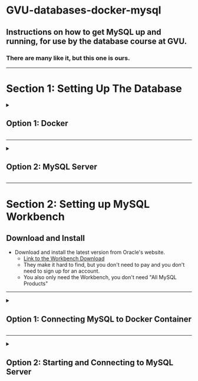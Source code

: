 # GVU-databases-docker-mysql
## Instructions on how to get MySQL up and running, for use by the database course at GVU.
### There are many like it, but this one is ours. 
------
# Section 1: Setting Up The Database

<details>
	<summary><h2> Option 1: Docker </h2></summary>
- Clone this repository.
### Rancher Desktop (recommended)
- I recommend using Rancher Desktop, as the installation process has been much smoother in the past for students.
- Get the latest version [here](https://rancherdesktop.io/)
  - You do not need to enable Kubernetes
  - Be sure to select `dockerd (moby)` as your Container Runtime.
  
### Docker Desktop (you only need either Rancher Desktop OR Docker Desktop, not both).
- Install Docker Desktop (https://docs.docker.com/engine/install/)
- WINDOWS USERS:
  - If you are using Docker Desktop and have a Nvidia graphics card, you may want to select the installation option that uses Hyper-V
    - If you get an error message about "Hardware assisted virtualization": [This Stack Overflow article proved useful](https://stackoverflow.com/questions/39684974/docker-for-windows-error-hardware-assisted-virtualization-and-data-execution-p). I ended up having to edit the visualization settings in my BIOS, which I recognize not everyone is comfortable doing.

---
## Running the Docker Container
- Ensure Rancher Desktop is running.
- BEFORE you create the container, be sure to add any desired setup files to the setup_scripts directory.
- From the root of the project, run 
> `docker compose up -d`
- Breaking down the parts of the command...
  - The `-d` flag is optional, and is used to run in detached mode, (to not keep the command line tied up.)
  - The first time it runs, it will pull and download a docker image made for MySQL
    - You should see a message that looks something like this:
    `/usr/sbin/mysqld: ready for connections. Version: '8.0.31' socket: '...' port: 3306`
- In a new terminal, run the command 
> `docker ps`
  - This shows a list of running docker containers. You should see our docker container listed there.

---

<details>
	<summary><h3> Troubleshooting </h3></summary>
### Windows: "Docker error - the docker daemon is not running"
- This is an error you might see if the Windows Subsystem for Linux is not running on your machine. 
- The full debugging steps are [available on this site](https://linuxhint.com/resolve-docker-daemon-not-running/) and outlined below
  - Open Powershell as an Administrator
  - Check the docker version using `docker --version` to ensure Windows can run docker commands
  - Run `docker run hello-world` 
    - If you get an error about the docker daemon, do the following: 
    - Check the Docker Desktop Service in Services->Local-> Docker Desktop Service (make sure the status is "Running")
    - If the status is already "Running", you need to install / install the WSL 
    - [WSL Update from Microsoft](https://wslstorestorage.blob.core.windows.net/wslblob/wsl_update_x64.msi)
    - Restart, then go back to the beginning of this debugging section and try again.
      - If `docker run hello-world` prints properly, you are good to go to try `docker compose up -d`
</details>

---
  
<details>
	<summary><h2> Manually Testing Proper Setup to the Docker Container </h2></summary>
## Accessing MySQL inside the Docker Container
- (This is optional, it is simply a good way to ensure your container is running properly when setting it up for the first time.)
### I followed [Mahbub Zaman's tutorial](https://towardsdatascience.com/how-to-run-mysql-using-docker-ed4cebcd90e4) for a good part of the docker compose portion.
- Once your Docker container is up and running, use the following command to enter it.
> `docker exec -it barebones-docker-compose-mysql-db-1 bash`
- Breaking down the parts of the command...
  - `docker exec` allows us to interact with the running container. 
  - `-it` makes the interaction continuous.
  - Substitute `barebones-docker-compose-mysql-db-1` with whatever name Docker gave your container. (This can be found using `docker ps`).
  - `bash` gives us a bash shell once we are inside the container.
- Now that we are inside the container, we can connect to MySQL with the following command. 
> `mysql -uroot -proot`
- Explanation of this command...
  - `-u` and `-p` pass the username and password, respectively (and should not have a space before the argument). By default, in the docker-compose file, we have them set to be "root" and "root". This is a common pattern for databases that are only used locally. 
  - If, somehow, you have come across this tutorial for more serious work, don't do this in prod.
  - If this username and password combination is successful, you should now see a command line prompt that leads with `mysql> `
  - Run the query `SHOW DATABASES;`
    - This will show all databases that have been created, and is a good way to check that your access is set up correctly.
    - Note: Be sure to include the semicolon, or the query will wait for you to enter the next line. If that happens, just enter a semicolon and then hit enter.
</details>

---
  
<details>
	<summary><h2> Adding Test Data to the Database from a file </h2></summary>
### Data Load
- (This is optional, you can manually insert the data by copy-pasting from the SQL file into MySQL Workbench.)
- If you are still in the MySql command line, use `exit` to get back to the bash shell.
- Files in the `setup_scripts` directory are accessible inside our container because we mounted them in the docker-compose.yml file.
- To load a file, use the following command, where the argument after the `<` symbol is the sql file you want to load.
> `mysql -uroot -p gvu_databases < school.sql/school.sql`

### Ensure the data loaded
-  First, we need to tell MySQL which database we are using. The database name is defined around line 8 of docker-compose.yml. You will replace `gvu_databases` with whatever you called your database, if you changed it.
> `USE gvu_databases;`
- Next, run the next command to list all tables.
> `SHOW TABLES;`
  </details>
  
</details>
	
---
<details>
	<summary><h2> Option 2: MySQL Server </h2></summary>
### Downloading and Installing MySQL Server 

- Download the MySQL Installer 8.0.31
	- https://dev.mysql.com/downloads/installer/ 
  - The version I chose was: (mysql-installer-web-community-8.0.31.0.msi)

- After it downloads, launch it and then on the right side, under the Wrench icon, Click “Add” 

- Choose MySQL Servers -> MySQL Server -> MySQL Server 8.0 -> MySQL Server 8.0.31 …
	- There may be more version information after the 31.
  - This will download the server portion of the MySQL Workbench. 

- After the download finishes, continue to Install
- After Installation finishes, you will be ready to configure your server

### Configuring the Server
- Leave the defaults for “Type and Networking” and “Authentication Method” screens
- In “Accounts and Roles” set the Root Account Password to “root” (no quotes).
  - Also, add a user with the following:
      ```
      Username: user
      Host: <All Hosts (%)>
      Role: DB Admin
      Password: password
      ```

- In the "Windows Service" screen, leave the settings all as default EXCEPT
	- If you want, you can disable “Start the MySQL Server at System Startup”. 
	- I would leave this running, unless you are comfortable going into the msc and starting/stopping services, or using the command line.

- "Server File Permissions" - leave at default
- "Apply Configuration" - You have to hit the “Execute” button here to create the server we’ve been configuring.

- Restart your computer.

</details>

---

# Section 2: Setting up MySQL Workbench
  
## Download and Install
- Download and install the latest version from Oracle's website. 
  - [Link to the Workbench Download](https://dev.mysql.com/downloads/workbench/)
  - They make it hard to find, but you don't need to pay and you don't need to sign up for an account.
  - You also only need the Workbench, you don't need "All MySQL Products"

---

<details>
	<summary><h2> Option 1: Connecting MySQL to Docker Container </h2></summary>
### Ensure Docker is Running
- Make sure your docker container is running (see previous section.)
  - After initial setup, this should be as easy as running `docker compose up -d`
### Connect on Workbench
- In MySQL Workbench, go to `MySQL Connections` and hit the + Icon
- The connection settings can be found in the dockercompose.yml file.
- Unless you changed them, they are here:
```
- Hostname: 127.0.0.1
- Port: 3306
- Username: user
- Password: password
```
- I recommend also connecting as root, to have a user with elevated privledges. You can create a second connection the same way. 
```
- Hostname: 127.0.0.1
- Port: 3306
- Username: root
- Password: root
```

</details>

---
	
<details>
	<summary><h2> Option 2: Starting and Connecting to MySQL Server </h2></summary>
  
- To start the server you installed in Step 1…
- Make sure the MySQL Service is running. This will be the case, unless you disabled it during installation. 
	- To start the MySQL Service, if you did disable this 
		- Open run, type in services.msc, look for “MySQL80” (unless you renamed it). Select the service, and click run.
		- Or, open a terminal and use this command. ` C:\Program Files\MySQL\MySQL Server 8.0\bin\mysqld `

- In the MySQL Workbench, create a new MySQL Connection
	- Give the connection a good name, enter the username and password you want to use.
	- Hit “test connection” and if it finds it, you’re good to go. 

- Click the connection you just created to get to a Query Tab.

- If you’re having trouble with the connection at any point, you can go to Server -> Server Status to check and see if it is still up and running.
	</details>
